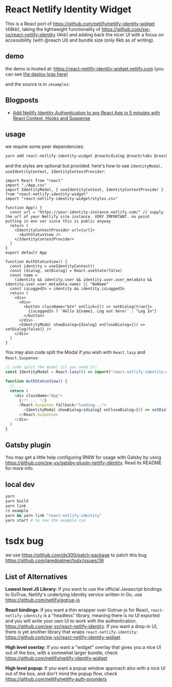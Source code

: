 # React Netlify Identity Widget

This is a React port of https://github.com/netlify/netlify-identity-widget (48kb), taking the lightweight functionality of https://github.com/sw-yx/react-netlify-identity (4kb) and adding back the nicer UI with a focus on accessibility (with @reach UI) and bundle size (only 6kb as of writing).

## demo

the demo is hosted at: https://react-netlify-identity-widget.netlify.com (you can see [the deploy logs here](https://app.netlify.com/sites/react-netlify-identity-widget/deploys))

and the source is in `/examples`.

## Blogposts

- [Add Netlify Identity Authentication to any React App in 5 minutes with React Context, Hooks and Suspense](https://dev.to/swyx/add-netlify-identity-authentication-to-any-react-app-in-5-minutes-with-react-context-hooks-and-suspense-5gci)

## usage

we require some peer dependencies:

```bash
yarn add react-netlify-identity-widget @reach/dialog @reach/tabs @reach/visually-hidden
```

and the styles are optional but provided. here's how to use `IdentityModal, useIdentityContext, IdentityContextProvider`:

```tsx
import React from "react"
import "./App.css"
import IdentityModal, { useIdentityContext, IdentityContextProvider } from "react-netlify-identity-widget"
import "react-netlify-identity-widget/styles.css"

function App() {
  const url = "https://your-identity-instance.netlify.com/" // supply the url of your Netlify site instance. VERY IMPORTANT. no point putting in env var since this is public anyway
  return (
    <IdentityContextProvider url={url}>
      <AuthStatusView />
    </IdentityContextProvider>
  )
}
export default App

function AuthStatusView() {
  const identity = useIdentityContext()
  const [dialog, setDialog] = React.useState(false)
  const name =
    (identity && identity.user && identity.user.user_metadata && identity.user.user_metadata.name) || "NoName"
  const isLoggedIn = identity && identity.isLoggedIn
  return (
    <div>
      <div>
        <button className="btn" onClick={() => setDialog(true)}>
          {isLoggedIn ? `Hello ${name}, Log out here!` : "Log In"}
        </button>
      </div>
      <IdentityModal showDialog={dialog} onCloseDialog={() => setDialog(false)} />
    </div>
  )
}
```

You may also code split the Modal if you wish with `React.lazy` and `React.Suspense`:

```js
// code split the modal til you need it!
const IdentityModal = React.lazy(() => import("react-netlify-identity-widget"))

function AuthStatusView() {
  // ...
  return (
    <div className="App">
      {/** ... */}
      <React.Suspense fallback="loading...">
        <IdentityModal showDialog={dialog} onCloseDialog={() => setDialog(false)} />
      </React.Suspense>
    </div>
  )
}
```

## Gatsby plugin

You may get a little help configuring RNIW for usage with Gatsby by using https://github.com/sw-yx/gatsby-plugin-netlify-identity. Read its README for more info.

## local dev

```bash
yarn
yarn build
yarn link
cd example
yarn && yarn link "react-netlify-identity"
yarn start # to see the example run
```

# tsdx bug

we use https://github.com/ds300/patch-package to patch this bug https://github.com/jaredpalmer/tsdx/issues/36

## List of Alternatives

**Lowest level JS Library**: If you want to use the official Javascript bindings to GoTrue, Netlify's underlying Identity service written in Go, use https://github.com/netlify/gotrue-js

**React bindings**: If you want a thin wrapper over Gotrue-js for React, `react-netlify-identity` is a "headless" library, meaning there is no UI exported and you will write your own UI to work with the authentication. https://github.com/sw-yx/react-netlify-identity. If you want a drop-in UI, there is yet another library that wraps `react-netlify-identity`: https://github.com/sw-yx/react-netlify-identity-widget

**High level overlay**: If you want a "widget" overlay that gives you a nice UI out of the box, with a somewhat larger bundle, check https://github.com/netlify/netlify-identity-widget

**High level popup**: If you want a popup window approach also with a nice UI out of the box, and don't mind the popup flow, check https://github.com/netlify/netlify-auth-providers
